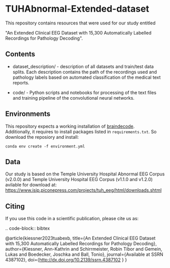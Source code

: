 # TUHAbnormal-Extended-dataset

This repository contains resources that were used for our study entitled

"An Extended Clinical EEG Dataset with 15,300 Automatically Labelled Recordings for Pathology Decoding".

## Contents

- dataset_description/ - description of all datasets and train/test data splits. Each description contains the path of the recordings used and pathology labels based on automated classification of the medical text reports. 

- code/ - Python scripts and notebooks for processing of the text files and training pipeline of the convolutional neural networks.


## Environments

This repository expects a working installation of [braindecode](https://github.com/braindecode/braindecode).  
Additionally, it requires to install packages listed in `requirements.txt`. So download the reposiory and install:

```
conda env create -f environment.yml
```

## Data

Our study is based on the Temple University Hospital Abnormal EEG Corpus (v2.0.0) and Temple University Hospital EEG Corpus (v1.1.0 and v1.2.0) avilable for download at: https://www.isip.piconepress.com/projects/tuh_eeg/html/downloads.shtml




## Citing

If you use this code in a scientific publication, please cite us as:

.. code-block:: bibtex

@article{kiessner2023tuabexb,
  title={An Extended Clinical EEG Dataset with 15,300 Automatically Labelled Recordings for Pathology Decoding},
  author={Kiessner, Ann-Kathrin and Schirrmeister, Robin Tibor and Gemein, Lukas and Boedecker, Joschka and Ball, Tonio},
  journal={Available at SSRN 4387102},
  doi={http://dx.doi.org/10.2139/ssrn.4387102 }
}
